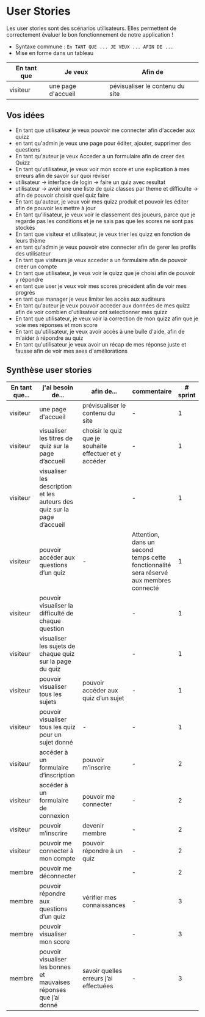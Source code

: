 # User Stories

Les user stories sont des scénarios utilisateurs. Elles permettent de correctement évaluer le bon fonctionnement de notre application !

- Syntaxe commune : `En TANT QUE ... JE VEUX ... AFIN DE ...`
- Mise en forme dans un tableau

| En tant que | Je veux | Afin de |
| --- | --- | --- |
visiteur | une page d'accueil | pévisualiser le contenu du site |

## Vos idées

- En tant que utilisateur je veux pouvoir me connecter afin d'acceder aux quizz
- en tant qu'admin je veux une page pour éditer, ajouter, supprimer des questions
- En tant qu'auteur je veux Acceder a un formulaire afin de creer des Quizz
- En tant qu'utilisateur, je veux voir mon score et une explication à mes erreurs afin de savoir sur quoi réviser
- utilisateur -> interface de login -> faire un quiz avec resultat
- utilisateur -> avoir une une liste de quiz classes par theme et difficulte -> afin de pouvoir choisir quel quiz faire
- En tant qu'auteur, je veux voir mes quizz produit et pouvoir les éditer afin de pouvoir les mettre à jour
- En tant qu'ilisateur, je veux voir le classement des joueurs, parce que je regarde pas les conditions et je ne sais pas que les scores ne sont pas stockés
- En tant que visiteur et utilisateur, je veux trier les quizz en fonction de leurs thème
- en tant qu'admin je veux pouvoir etre connecter afin de gerer les profils des utilisateur
- En tant que visiteurs je veux acceder a un formulaire afin de pouvoir creer un compte
- En tant que utilisateur, je veus voir le quizz que je choisi afin de pouvoir y répondre
- en tant que user je veux voir mes scores précédent afin de voir mes progrès
- en tant que manager je veux limiter les accès aux auditeurs
- En tant qu'auteur je veux pouvoir acceder aux données de mes quizz afin de voir combien d'utilisateur ont selectionner mes quizz
- En tant que utilisateur, je veux voir la correction de mon quizz afin que je voie mes réponses et mon score
- En tant qu'utilisateur, je veux avoir accès à une bulle d'aide, afin de m'aider à répondre au quiz
- En tant qu'utilisateur je veux avoir un récap de mes réponse juste et fausse afin de voir mes axes d'améliorations

## Synthèse user stories

| En tant que...| j'ai besoin de... | afin de... | commentaire | # sprint |
|---|---|---|---|---|
visiteur | une page d'accueil | prévisualiser le contenu du site | - | 1 |
visiteur | visualiser les titres de quiz sur la page d’accueil | choisir le quiz que je souhaite effectuer et y accéder | - | 1 |
visiteur | visualiser les description et les auteurs des quiz sur la page d’accueil |  | - | 1 |
visiteur | pouvoir accéder aux questions d’un quiz | - | Attention, dans un second temps cette fonctionnalité sera réservé aux membres connecté | 1 |
visiteur | pouvoir visualiser la difficulté de chaque question |  | - | 1 |
visiteur | visualiser les sujets de chaque quiz sur la page du quiz |  | - | 1 |
visiteur | pouvoir visualiser tous les sujets | pouvoir accéder aux quiz d’un sujet | - | 1 |
visiteur | pouvoir visualiser tous les quiz pour un sujet donné | - | - | 1 |
visiteur | accéder à un formulaire d’inscription | pouvoir m’inscrire | - | 2 |
visiteur | accéder à un formulaire de connexion | pouvoir me connecter | - | 2 |
visiteur | pouvoir m’inscrire | devenir membre | - | 2 |
visiteur | pouvoir me connecter à mon compte | pouvoir répondre à un quiz | - | 2 |
membre | pouvoir me déconnecter |  | - | 2 |
membre | pouvoir répondre aux questions d’un quiz | vérifier mes connaissances | - | 3 |
membre | pouvoir visualiser mon score |  | - | 3 |
membre | pouvoir visualiser les bonnes et mauvaises réponses que j’ai donné | savoir quelles erreurs j’ai effectuées | - | 3 |